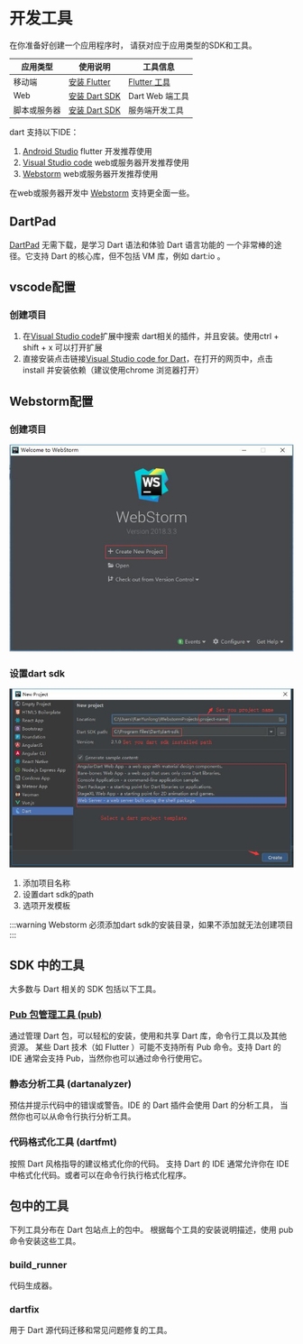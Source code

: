 # 开发工具

在你准备好创建一个应用程序时， 请获对应于应用类型的SDK和工具。

应用类型|使用说明|工具信息
--|--|--
移动端|[安装 Flutter](https://flutter.io/)|[Flutter 工具](https://flutter.io/docs/development/tools/android-studio)
Web|[安装 Dart SDK](/zh/guide/install)| Dart Web 端工具
脚本或服务器|[安装 Dart SDK](/zh/guide/install)| 服务端开发工具


dart 支持以下IDE：

1. [Android Studio](http://www.android-studio.org/) flutter 开发推荐使用
2. [Visual Studio code](https://code.visualstudio.com/) web或服务器开发推荐使用
3. [Webstorm](http://www.jetbrains.com/webstorm/) web或服务器开发推荐使用

在web或服务器开发中 [Webstorm](http://www.jetbrains.com/webstorm/) 支持更全面一些。

## DartPad

[DartPad](https://dartpad.cn/) 无需下载，是学习 Dart 语法和体验 Dart 语言功能的 一个非常棒的途径。它支持 Dart 的核心库，但不包括 VM 库，例如 dart:io 。

## vscode配置

### 创建项目
1. 在[Visual Studio code](https://code.visualstudio.com/)扩展中搜索 dart相关的插件，并且安装。使用ctrl + shift + x 可以打开扩展
2. 直接安装点击链接[Visual Studio code for Dart](https://marketplace.visualstudio.com/items?itemName=Dart-Code.dart-code)，在打开的网页中，点击install 并安装依赖（建议使用chrome 浏览器打开）


## Webstorm配置

###  创建项目
![img](./images/webstorm-create-project.jpg)

### 设置dart sdk
![img](./images/webstorm-set-dart-sdk.jpg)

1. 添加项目名称
2. 设置dart sdk的path
3. 选项开发模板

:::warning
Webstorm 必须添加dart sdk的安装目录，如果不添加就无法创建项目
:::

## SDK 中的工具
大多数与 Dart 相关的 SDK 包括以下工具。

### [Pub 包管理工具 (pub)](/zh/guide/pub/)

通过管理 Dart 包，可以轻松的安装，使用和共享 Dart 库，命令行工具以及其他资源。 某些 Dart 技术（如 Flutter ）可能不支持所有 Pub 命令。支持 Dart 的 IDE 通常会支持 Pub，当然你也可以通过命令行使用它。

### 静态分析工具 (dartanalyzer)
预估并提示代码中的错误或警告。IDE 的 Dart 插件会使用 Dart 的分析工具， 当然你也可以从命令行执行分析工具。

### 代码格式化工具 (dartfmt)
按照 Dart 风格指导的建议格式化你的代码。 支持 Dart 的 IDE 通常允许你在 IDE 中格式化代码。或者可以在命令行执行格式化程序。


## 包中的工具

下列工具分布在 Dart 包站点上的包中。 根据每个工具的安装说明描述，使用 pub 命令安装这些工具。

### build_runner
代码生成器。
### dartfix
用于 Dart 源代码迁移和常见问题修复的工具。